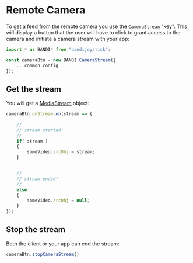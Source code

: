# Remote Camera
To get a feed from the remote camera you use the `CameraStream` "key". This will display a button that the user will have to click to grant access to the camera and initiate a camera stream with your app:

```js
import * as BANDI* from "bandijoystick";

const cameraBtn = new BANDI.CameraStream({
	...common config
}); 
```

## Get the stream
You will get a [MediaStream](https://developer.mozilla.org/en-US/docs/Web/API/MediaStream) object:

```js
cameraBtn.onStream.on(stream => { 
	
	//
	// stream started!
	//  
	if( stream )
	{
		someVideo.srcObj = stream;
	} 

	
	//
	// stream ended!
	//  
	else 
	{
		someVideo.srcObj = null; 
	}
});

```

## Stop the stream
Both the client or your app can end the stream:

```js
cameraBtn.stopCameraStream()
```


